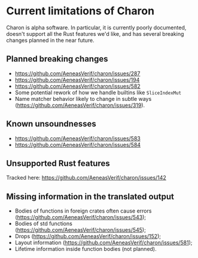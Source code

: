 # Current limitations of Charon

Charon is alpha software. In particular, it is currently poorly documented, doesn't support all the
Rust features we'd like, and has several breaking changes planned in the near future.

## Planned breaking changes

- https://github.com/AeneasVerif/charon/issues/287
- https://github.com/AeneasVerif/charon/issues/194
- https://github.com/AeneasVerif/charon/issues/582
- Some potential rework of how we handle builtins like `SliceIndexMut`
- Name matcher behavior likely to change in subtle ways
  (https://github.com/AeneasVerif/charon/issues/319).

## Known unsoundnesses

- https://github.com/AeneasVerif/charon/issues/583
- https://github.com/AeneasVerif/charon/issues/584

## Unsupported Rust features

Tracked here: https://github.com/AeneasVerif/charon/issues/142

## Missing information in the translated output

- Bodies of functions in foreign crates often cause errors (https://github.com/AeneasVerif/charon/issues/543);
- Bodies of std functions (https://github.com/AeneasVerif/charon/issues/545);
- Drops (https://github.com/AeneasVerif/charon/issues/152);
- Layout information (https://github.com/AeneasVerif/charon/issues/581);
- Lifetime information inside function bodies (not planned).
